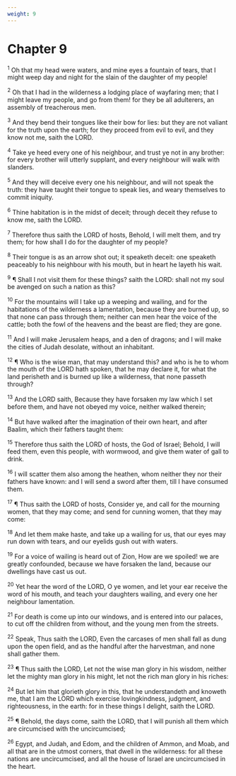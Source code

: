 ```yaml
---
weight: 9
---
```


# Chapter 9

<sup>1</sup> Oh that my head were waters, and mine eyes a fountain of tears, that I might weep day and night for the slain of the daughter of my people! 

<sup>2</sup> Oh that I had in the wilderness a lodging place of wayfaring men; that I might leave my people, and go from them! for they be all adulterers, an assembly of treacherous men. 

<sup>3</sup> And they bend their tongues like their bow for lies: but they are not valiant for the truth upon the earth; for they proceed from evil to evil, and they know not me, saith the LORD. 

<sup>4</sup> Take ye heed every one of his neighbour, and trust ye not in any brother: for every brother will utterly supplant, and every neighbour will walk with slanders. 

<sup>5</sup> And they will deceive every one his neighbour, and will not speak the truth: they have taught their tongue to speak lies, and weary themselves to commit iniquity. 

<sup>6</sup> Thine habitation is in the midst of deceit; through deceit they refuse to know me, saith the LORD. 

<sup>7</sup> Therefore thus saith the LORD of hosts, Behold, I will melt them, and try them; for how shall I do for the daughter of my people? 

<sup>8</sup> Their tongue is as an arrow shot out; it speaketh deceit: one speaketh peaceably to his neighbour with his mouth, but in heart he layeth his wait. 

<sup>9</sup> ¶ Shall I not visit them for these things? saith the LORD: shall not my soul be avenged on such a nation as this? 

<sup>10</sup> For the mountains will I take up a weeping and wailing, and for the habitations of the wilderness a lamentation, because they are burned up, so that none can pass through them; neither can men hear the voice of the cattle; both the fowl of the heavens and the beast are fled; they are gone. 

<sup>11</sup> And I will make Jerusalem heaps, and a den of dragons; and I will make the cities of Judah desolate, without an inhabitant. 

<sup>12</sup> ¶ Who is the wise man, that may understand this? and who is he to whom the mouth of the LORD hath spoken, that he may declare it, for what the land perisheth and is burned up like a wilderness, that none passeth through? 

<sup>13</sup> And the LORD saith, Because they have forsaken my law which I set before them, and have not obeyed my voice, neither walked therein; 

<sup>14</sup> But have walked after the imagination of their own heart, and after Baalim, which their fathers taught them: 

<sup>15</sup> Therefore thus saith the LORD of hosts, the God of Israel; Behold, I will feed them, even this people, with wormwood, and give them water of gall to drink. 

<sup>16</sup> I will scatter them also among the heathen, whom neither they nor their fathers have known: and I will send a sword after them, till I have consumed them. 

<sup>17</sup> ¶ Thus saith the LORD of hosts, Consider ye, and call for the mourning women, that they may come; and send for cunning women, that they may come: 

<sup>18</sup> And let them make haste, and take up a wailing for us, that our eyes may run down with tears, and our eyelids gush out with waters. 

<sup>19</sup> For a voice of wailing is heard out of Zion, How are we spoiled! we are greatly confounded, because we have forsaken the land, because our dwellings have cast us out. 

<sup>20</sup> Yet hear the word of the LORD, O ye women, and let your ear receive the word of his mouth, and teach your daughters wailing, and every one her neighbour lamentation. 

<sup>21</sup> For death is come up into our windows, and is entered into our palaces, to cut off the children from without, and the young men from the streets. 

<sup>22</sup> Speak, Thus saith the LORD, Even the carcases of men shall fall as dung upon the open field, and as the handful after the harvestman, and none shall gather them. 

<sup>23</sup> ¶ Thus saith the LORD, Let not the wise man glory in his wisdom, neither let the mighty man glory in his might, let not the rich man glory in his riches: 

<sup>24</sup> But let him that glorieth glory in this, that he understandeth and knoweth me, that I am the LORD which exercise lovingkindness, judgment, and righteousness, in the earth: for in these things I delight, saith the LORD. 

<sup>25</sup> ¶ Behold, the days come, saith the LORD, that I will punish all them which are circumcised with the uncircumcised; 

<sup>26</sup> Egypt, and Judah, and Edom, and the children of Ammon, and Moab, and all that are in the utmost corners, that dwell in the wilderness: for all these nations are uncircumcised, and all the house of Israel are uncircumcised in the heart. 


